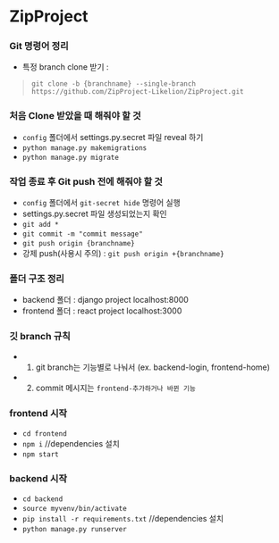 # ZipProject

### Git 명령어 정리
- 특정 branch clone 받기 :

> `git clone -b {branchname} --single-branch https://github.com/ZipProject-Likelion/ZipProject.git`
  
### 처음 Clone 받았을 때 해줘야 할 것
- `config` 폴더에서 settings.py.secret 파일 reveal 하기
- `python manage.py makemigrations`
- `python manage.py migrate`

### 작업 종료 후 Git push 전에 해줘야 할 것
- `config` 폴더에서 `git-secret hide` 명령어 실행
- settings.py.secret 파일 생성되었는지 확인
- `git add *`
- `git commit -m "commit message"`
- `git push origin {branchname}`
- 강제 push(사용시 주의) : `git push origin +{branchname}`

### 폴더 구조 정리
- backend 폴더 : django project localhost:8000
- frontend 폴더 : react project localhost:3000

### 깃 branch 규칙
- 1. git branch는 기능별로 나눠서 (ex. backend-login, frontend-home)
- 2. commit 메시지는 `frontend-추가하거나 바뀐 기능`


### frontend 시작
- `cd frontend`
- `npm i` //dependencies 설치
- `npm start`

### backend 시작
- `cd backend`
- `source myvenv/bin/activate`
- `pip install -r requirements.txt` //dependencies 설치
- `python manage.py runserver`
